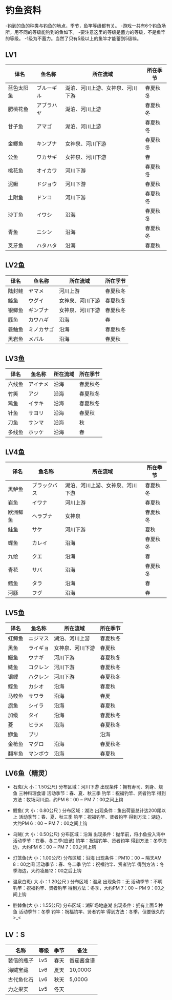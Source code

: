 # 钓鱼资料

-钓到的鱼的种类与钓鱼的地点，季节，鱼竿等级都有关。
-游戏一共有6个钓鱼场所，用不同的等级能钓到的鱼如下。
-要注意这里的等级是蓄力的等级，不是鱼竿的等级。
-1级为不蓄力。当然了只有5级以上的鱼竿才能蓄到5级嘛。

## LV1

译名|鱼名称|所在流域|所在季节
-|-|-|-
蓝色太阳鱼|ブルーギル|湖泊、河川上游、女神泉、河川下游|春夏秋冬
肥桃花鱼|アブラハヤ|湖泊、河川上游|春夏秋冬
甘子鱼|アマゴ|湖泊、河川上游|春夏秋冬
金鲫鱼|キンブナ|女神泉、河川下游|春夏秋冬
公鱼|ワカサギ|女神泉、河川下游|春|秋冬
桃花鱼|オイカワ|河川下游|春夏秋冬
泥鳅|ドジョウ|河川下游|春夏秋
土附鱼|ドンコ|河川下游|春夏秋冬
沙丁鱼|イワシ|沿海|春夏秋冬
青鱼|ニシン|沿海|春夏秋冬
叉牙鱼|ハタハタ|沿海|春夏秋

## LV2鱼

译名|鱼名称|所在流域|所在季节
-|-|-|-
陆封鲑|ヤマメ|河川上游|春夏秋冬
鲦鱼|ウグイ|女神泉、河川下游|春夏秋冬
银鲫鱼|ギンブナ|女神泉、河川下游|春夏秋冬
豚鱼|カワハギ|沿海|春|秋冬
蓑鲉鱼|ミノカサゴ|沿海|春夏秋冬
黑岩鱼|メバル|沿海|春夏秋

## LV3鱼

译名|鱼名称|所在流域|所在季节
-|-|-|-
六线鱼|アイナメ|沿海|春夏秋冬
竹筴|アジ|沿海|春夏秋冬
鸡鱼|イサキ|沿海|春夏秋冬
针鱼|サヨリ|沿海|春夏秋
刀鱼|サンマ|沿海|秋
多线鱼|ホッケ|沿海|春|秋冬

## LV4鱼

译名|鱼名称|所在流域|所在季节
-|-|-|-
黑鲈鱼|ブラックバス|湖泊、河川上游、女神泉、河川下游|春夏秋冬
岩鱼|イワナ|河川上游|春夏秋
欧洲鲫鱼|ヘラブナ|女神泉|春夏秋冬
鲑鱼|サケ|河川下游|夏秋
蝶鱼|カレイ|沿海|春夏秋冬
九绘|クエ|沿海|春|秋冬
青花|サバ|沿海|春夏秋冬
鳕鱼|タラ|沿海|春|冬
河豚|フグ|沿海|春|冬

## LV5鱼

译名|鱼名称|所在流域|所在季节
-|-|-|-
虹鳟鱼|ニジマス|湖泊、河川上游|春夏秋冬
黑鱼|ライギョ|女神泉、河川下游|春夏秋
鳗鱼|ウナギ|河川下游|春夏秋冬
鲢鱼|コクレン|河川下游|春夏秋冬
银鲤|ハクレン|河川下游|春夏秋冬
鲣鱼|カシオ|沿海|春夏秋
马鲛鱼|サワラ|沿海|春夏|冬
旗鱼|シイラ|沿海|春夏秋
加级|タイ|沿海|春夏秋冬
菱|ヒラメ|沿海|春夏秋冬
鰤鱼|ブリ|　|沿海|春|冬
金枪鱼|マグロ|沿海|春夏秋冬
翻车鱼|マンボウ|沿海|春夏秋

## LV6鱼（精灵）

- 石斑(大 小：1.50公尺)
分布区域：河川下游
出现条件：拥有寿司、刺身、烧鱼 三种料理食谱
活动季节：春、夏、秋三季
钓竿：祝福钓竿、贤者钓竿
得到方法：牧场河川边，约PM 6：00 ~ PM 7：00之间上钩

- 鲤鱼( 大 小：0.80公尺 )
分布区域：湖泊
出现条件：鱼出荷量总计达200尾以上
活动季节：春、夏、秋三季
钓竿：祝福钓竿、贤者钓竿
得到方法：湖边，大约PM 6：00 ~ PM 7：00之间上钩

- 乌贼( 大 小：0.50公尺)
分布区域：沿海
出现条件：抛竿前，将小鱼投入海中
活动季节：在春、冬二季(应该)
钓竿：祝福钓竿、贤者钓竿
得到方法：冬季海边，大约PM 6：00 ~ PM 7：00之间上钩

- 灯笼鱼(大 小：1.00公尺)
分布区域：沿海
出现条件：PM10：00 ~ 隔天AM 8：00之间
活动季节：春、冬二季
钓竿：祝福钓竿、贤者钓竿
得到方法：冬季海边，大约凌晨12：00之后上钩

- 温泉白斑( 大 小：1.20公尺 )
分布区域：温泉
出现条件：无
活动季节：不明
钓竿：祝福钓竿、贤者钓竿
得到方法：冬季，大约PM 7：00 ~ PM 9：00之间上钩

- 腔棘鱼(大 小：1.55公尺)
分布区域：湖矿场地底湖
出现条件：拥有上面５种鱼
活动季节：冬季
钓竿：祝福钓竿、贤者钓竿
得到方法：冬季，但要很久的>_<

## LV：S

名称|等级|季节|备注
-|-|-|-
装信的瓶子|Lv5|春天|番茄酱食谱
海贼宝藏|Lv6|夏天|10,000G
古代鱼化石|Lv6|秋天|5,000G
力之果实|Lv5|冬天|
